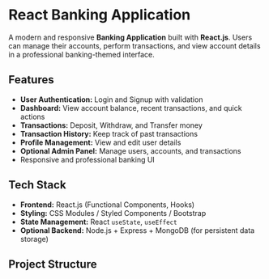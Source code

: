 # React Banking Application

A modern and responsive **Banking Application** built with **React.js**. Users can manage their accounts, perform transactions, and view account details in a professional banking-themed interface.

## Features

- **User Authentication:** Login and Signup with validation
- **Dashboard:** View account balance, recent transactions, and quick actions
- **Transactions:** Deposit, Withdraw, and Transfer money
- **Transaction History:** Keep track of past transactions
- **Profile Management:** View and edit user details
- **Optional Admin Panel:** Manage users, accounts, and transactions
- Responsive and professional banking UI

## Tech Stack

- **Frontend:** React.js (Functional Components, Hooks)  
- **Styling:** CSS Modules / Styled Components / Bootstrap  
- **State Management:** React `useState`, `useEffect`  
- **Optional Backend:** Node.js + Express + MongoDB (for persistent data storage)

## Project Structure

